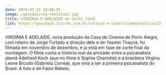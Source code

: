 ```yaml
---
date: 2024-03-23 18:08:55
image: /uploads/vea-revistas2.jpg
title: VIRGÍNIA E ADELAIDE em corte final
link: https://gauchazh.clicrbs.com.br/cultura-e-lazer/cinema/noticia/2023/11/casa-da-rua-coronel-bordini-vira-cenario-para-novo-filme-de-jorge-furtado-e-yasmin-thayna-clplbxixa001m013l418b1gev.html
---
```

VIRGÍNIA E ADELAIDE, nova produção da Casa de Cinema de Porto Alegre, com roteiro de Jorge Furtado e direção dele e de Yasmin Thayná, foi filmada em novembro de dezembro, e já está em fase de corte final da montagem. O filme conta a história real da amizade entre a psicanalista alemã Adelheid Koch (que no filme é Sophie Charlotte) e a brasileira Virgína Leone Bicudo (Gabriela Correa), que viria a ser a primeira psicanalista do Brasil. A foto é de Fabio Rebelo.